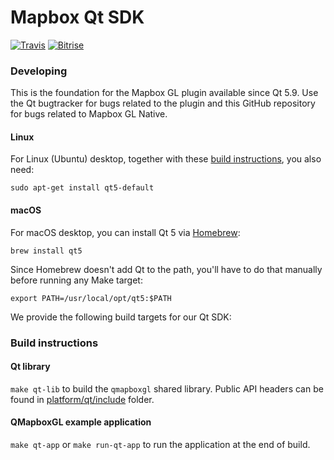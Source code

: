 # Mapbox Qt SDK

[![Travis](https://travis-ci.org/mapbox/mapbox-gl-native.svg?branch=master)](https://travis-ci.org/mapbox/mapbox-gl-native/builds)
[![Bitrise](https://www.bitrise.io/app/96cfbc97e0245c22.svg?token=GxsqIOGPXhn0F23sSVSsYA&branch=master)](https://www.bitrise.io/app/96cfbc97e0245c22)

### Developing

This is the foundation for the Mapbox GL plugin available since Qt 5.9. Use the Qt bugtracker
for bugs related to the plugin and this GitHub repository for bugs related to Mapbox GL Native.

#### Linux

For Linux (Ubuntu) desktop, together with these [build
instructions](https://github.com/mapbox/mapbox-gl-native/tree/master/platform/linux#build),
you also need:

    sudo apt-get install qt5-default

#### macOS

For macOS desktop, you can install Qt 5 via [Homebrew](http://brew.sh):

    brew install qt5

Since Homebrew doesn't add Qt to the path, you'll have to do that manually before running any Make target:

    export PATH=/usr/local/opt/qt5:$PATH

We provide the following build targets for our Qt SDK:

### Build instructions

#### Qt library

```make qt-lib``` to build the `qmapboxgl` shared library. Public API headers
can be found in [platform/qt/include](https://github.com/mapbox/mapbox-gl-native/tree/master/platform/qt/include) folder.

#### QMapboxGL example application

```make qt-app``` or ```make run-qt-app``` to run the application at the end of
build.
